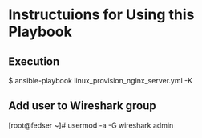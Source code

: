 # Instructuions for Using this Playbook

## Execution
$ ansible-playbook linux_provision_nginx_server.yml -K

## Add user to Wireshark group
[root@fedser ~]# usermod -a -G wireshark admin

